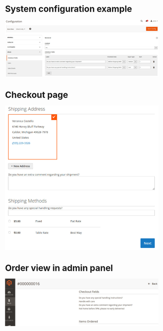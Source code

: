 # System configuration example

![System Configuration](config.jpg?raw=true)

# Checkout page

![Checkout page example](checkout.jpg?raw=true)

# Order view in admin panel

![Fields preview in order view](admin.jpg?raw=true)